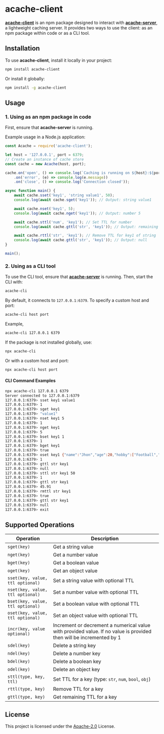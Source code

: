 # acache-client

[**acache-client**](https://www.npmjs.com/package/acache-client) is an npm package designed to interact with [**acache-server**](https://www.npmjs.com/package/acache-server), a lightweight caching server. It provides two ways to use the client: as an npm package within code or as a CLI tool.

## Installation

To use **acache-client**, install it locally in your project:

```bash
npm install acache-client
```

Or install it globally:

```bash
npm install -g acache-client
```

## Usage

### 1. Using as an npm package in code

First, ensure that **acache-server** is running.

Example usage in a Node.js application:

```javascript
const Acache = require('acache-client');

let host = '127.0.0.1', port = 6379;
// Create an instance of cache store
const cache = new Acache(host, port);

cache.on('open', () => console.log(`Caching is running on ${host}:${port}`))
    .on('error', (e) => console.log(e.message))
    .on('close', () => console.log('Connection closed'));

async function main() {
    await cache.sset('key1', 'string value1', 50);
    console.log(await cache.sget('key1')); // Output: string value1

    await cache.nset('key1', 5);
    console.log(await cache.nget('key1')); // Output: number 5

    await cache.sttl('num', 'key1'); // Set TTL for number
    console.log(await cache.gttl('str', 'key1')); // Output: remaining TTL of key1

    await cache.rttl('str', 'key1'); // Remove TTL for key1 of string
    console.log(await cache.gttl('str', 'key1')); // Output: null
}

main();
```

### 2. Using as a CLI tool

To use the CLI tool, ensure that [**acache-server**](https://www.npmjs.com/package/acache-server) is running. Then, start the CLI with:

```bash
acache-cli
```

By default, it connects to `127.0.0.1:6379`. To specify a custom host and port:

```bash
acache-cli host port
```
Example,
```bash
acache-cli 127.0.0.1 6379
```

If the package is not installed globally, use:

```bash
npx acache-cli
```

Or with a custom host and port:

```bash
npx acache-cli host port
```

#### CLI Command Examples

```bash
npx acache-cli 127.0.0.1 6379
Server connected to 127.0.0.1:6379
127.0.0.1:6379> sset key1 value1
127.0.0.1:6379> 1
127.0.0.1:6379> sget key1 
127.0.0.1:6379> "value1"
127.0.0.1:6379> nset key1 5
127.0.0.1:6379> 1
127.0.0.1:6379> nget key1 
127.0.0.1:6379> 5
127.0.0.1:6379> bset key1 1
127.0.0.1:6379> 1
127.0.0.1:6379> bget key1
127.0.0.1:6379> true
127.0.0.1:6379> oset key1 {"name":"Jhon","age":20,"hobby":["Football","Cricket","Party"],"address":{"city":"Los Angeles","state":"California","country":"United States"}}
127.0.0.1:6379> 1
127.0.0.1:6379> gttl str key1
127.0.0.1:6379> null
127.0.0.1:6379> sttl str key1 50
127.0.0.1:6379> 1
127.0.0.1:6379> gttl str key1
127.0.0.1:6379> 45.91
127.0.0.1:6379> rmttl str key1
127.0.0.1:6379> true
127.0.0.1:6379> gttl str key1
127.0.0.1:6379> null
127.0.0.1:6379> exit
```

## Supported Operations

| Operation | Description |
|-----------|-------------|
| `sget(key)` | Get a string value |
| `nget(key)` | Get a number value |
| `bget(key)` | Get a boolean value |
| `oget(key)` | Get an object value |
| `sset(key, value, ttl optional)` | Set a string value with optional TTL |
| `nset(key, value, ttl optional)` | Set a number value with optional TTL |
| `bset(key, value, ttl optional)` | Set a boolean value with optional TTL |
| `oset(key, value, ttl optional)` | Set an object value with optional TTL |
| `incr(key, value optional)` | Increment or decrement a numerical value with provided value. If no value is provided then will be incremented by 1|
| `sdel(key)` | Delete a string key |
| `ndel(key)` | Delete a number key |
| `bdel(key)` | Delete a boolean key |
| `odel(key)` | Delete an object key |
| `sttl(type, key, ttl)` | Set TTL for a key (type: `str`, `num`, `bool`, `obj`) |
| `rttl(type, key)` | Remove TTL for a key |
| `gttl(type, key)` | Get remaining TTL for a key |

## License

This project is licensed under the [Apache-2.0](http://www.apache.org/licenses/LICENSE-2.0) License.
